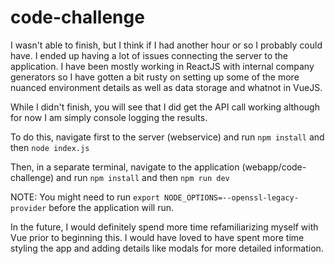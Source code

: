 # code-challenge

I wasn't able to finish, but I think if I had another hour or so I probably could have. I ended up having a lot of issues connecting the server to the application.
I have been mostly working in ReactJS with internal company generators so I have gotten a bit rusty on setting up some of the more nuanced environment details as well as data storage and whatnot in VueJS.

While I didn't finish, you will see that I did get the API call working although for now I am simply console logging the results.

To do this, navigate first to the server (webservice) and run `npm install` and then `node index.js`

Then, in a separate terminal, navigate to the application (webapp/code-challenge) and run `npm install` and then `npm run dev`

  NOTE: You might need to run `export NODE_OPTIONS=--openssl-legacy-provider` before the application will run.

In the future, I would definitely spend more time refamiliarizing myself with Vue prior to beginning this. I would have loved to have spent more time styling the app and adding details like modals for more detailed information.
